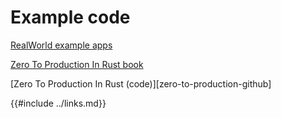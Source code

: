 # Example code

[RealWorld example apps]( https://github.com/gothinkster/realworld )

[Zero To Production In Rust book]( https://www.lpalmieri.com/posts/2020-05-24-zero-to-production-0-foreword/ )

[Zero To Production In Rust (code)][zero-to-production-github]

{{#include ../links.md}}
